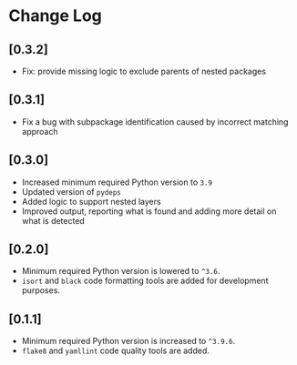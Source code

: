 # Change Log

## [0.3.2]
- Fix: provide missing logic to exclude parents of nested packages

## [0.3.1]
- Fix a bug with subpackage identification caused by incorrect matching approach

## [0.3.0]
- Increased minimum required Python version to `3.9`
- Updated version of `pydeps`
- Added logic to support nested layers
- Improved output, reporting what is found and adding more detail on what is detected

## [0.2.0]
- Minimum required Python version is lowered to `^3.6`.
- `isort` and `black` code formatting tools are added for development purposes.

## [0.1.1]
- Minimum required Python version is increased to `^3.9.6`.
- `flake8` and `yamllint` code quality tools are added.
